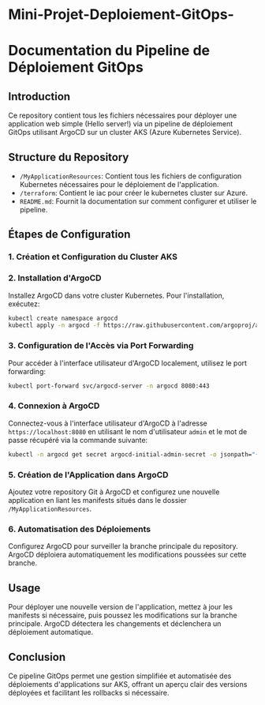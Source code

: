 # Mini-Projet-Deploiement-GitOps-

# Documentation du Pipeline de Déploiement GitOps

## Introduction
Ce repository contient tous les fichiers nécessaires pour déployer une application web simple (Hello server!) via un pipeline de déploiement GitOps utilisant ArgoCD sur un cluster AKS (Azure Kubernetes Service).

## Structure du Repository
- `/MyApplicationResources`: Contient tous les fichiers de configuration Kubernetes nécessaires pour le déploiement de l'application.
- `/terraform`: Contient le iac pour créer le kubernetes cluster sur Azure.
- `README.md`: Fournit la documentation sur comment configurer et utiliser le pipeline.

## Étapes de Configuration

### 1. Création et Configuration du Cluster AKS

### 2. Installation d'ArgoCD
Installez ArgoCD dans votre cluster Kubernetes. Pour l'installation, exécutez:

```bash
kubectl create namespace argocd
kubectl apply -n argocd -f https://raw.githubusercontent.com/argoproj/argo-cd/stable/manifests/install.yaml
```

### 3. Configuration de l'Accès via Port Forwarding
Pour accéder à l'interface utilisateur d'ArgoCD localement, utilisez le port forwarding:

```bash
kubectl port-forward svc/argocd-server -n argocd 8080:443
```

### 4. Connexion à ArgoCD
Connectez-vous à l'interface utilisateur d'ArgoCD à l'adresse `https://localhost:8080` en utilisant le nom d'utilisateur `admin` et le mot de passe récupéré via la commande suivante:

```bash
kubectl -n argocd get secret argocd-initial-admin-secret -o jsonpath="{.data.password}" | base64 --decode
```

### 5. Création de l'Application dans ArgoCD
Ajoutez votre repository Git à ArgoCD et configurez une nouvelle application en liant les manifests situés dans le dossier `/MyApplicationResources`.

### 6. Automatisation des Déploiements
Configurez ArgoCD pour surveiller la branche principale du repository. ArgoCD déploiera automatiquement les modifications poussées sur cette branche.

## Usage
Pour déployer une nouvelle version de l'application, mettez à jour les manifests si nécessaire, puis poussez les modifications sur la branche principale. ArgoCD détectera les changements et déclenchera un déploiement automatique.

## Conclusion
Ce pipeline GitOps permet une gestion simplifiée et automatisée des déploiements d'applications sur AKS, offrant un aperçu clair des versions déployées et facilitant les rollbacks si nécessaire.

